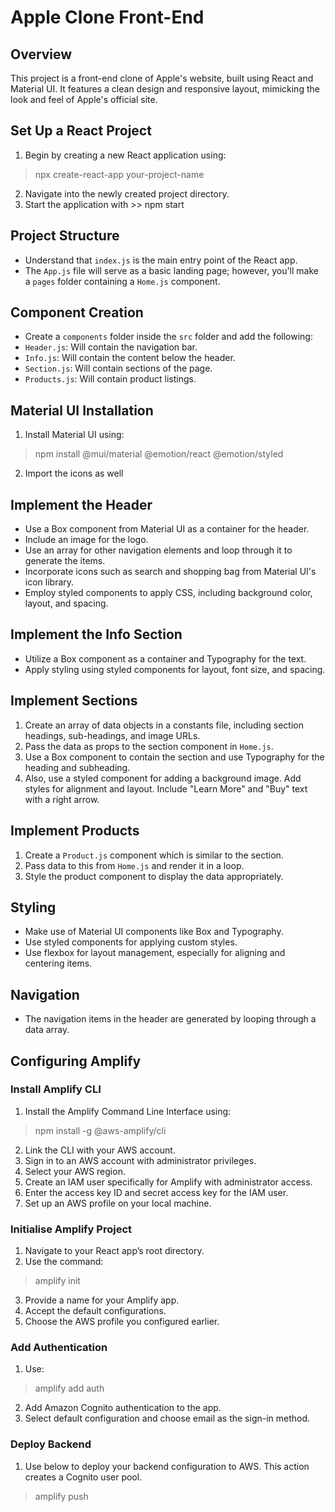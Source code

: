 # Apple Clone Front-End

## Overview
This project is a front-end clone of Apple's website, built using React and Material UI. It features a clean design and responsive layout, mimicking the look and feel of Apple's official site.

## Set Up a React Project
1. Begin by creating a new React application using:

> npx create-react-app your-project-name

2. Navigate into the newly created project directory.
3. Start the application with >> npm start


## Project Structure
- Understand that `index.js` is the main entry point of the React app.
- The `App.js` file will serve as a basic landing page; however, you'll make a `pages` folder containing a `Home.js` component.

## Component Creation
- Create a `components` folder inside the `src` folder and add the following:
- `Header.js`: Will contain the navigation bar.
- `Info.js`: Will contain the content below the header.
- `Section.js`: Will contain sections of the page.
- `Products.js`: Will contain product listings.

## Material UI Installation
1. Install Material UI using:
>npm install @mui/material @emotion/react @emotion/styled
2. Import the icons as well


## Implement the Header
- Use a Box component from Material UI as a container for the header.
- Include an image for the logo.
- Use an array for other navigation elements and loop through it to generate the items.
- Incorporate icons such as search and shopping bag from Material UI's icon library.
- Employ styled components to apply CSS, including background color, layout, and spacing.

## Implement the Info Section
- Utilize a Box component as a container and Typography for the text.
- Apply styling using styled components for layout, font size, and spacing.

## Implement Sections
1. Create an array of data objects in a constants file, including section headings, sub-headings, and image URLs.
2. Pass the data as props to the section component in `Home.js`.
3. Use a Box component to contain the section and use Typography for the heading and subheading.
4. Also, use a styled component for adding a background image. Add styles for alignment and layout. Include "Learn More" and "Buy" text with a right arrow.

## Implement Products
1. Create a `Product.js` component which is similar to the section.
2. Pass data to this from `Home.js` and render it in a loop.
3. Style the product component to display the data appropriately.

## Styling
- Make use of Material UI components like Box and Typography.
- Use styled components for applying custom styles.
- Use flexbox for layout management, especially for aligning and centering items.

## Navigation
- The navigation items in the header are generated by looping through a data array.

## Configuring Amplify

### Install Amplify CLI
1. Install the Amplify Command Line Interface using:
> npm install -g @aws-amplify/cli
2. Link the CLI with your AWS account.
3. Sign in to an AWS account with administrator privileges.
4. Select your AWS region.
5. Create an IAM user specifically for Amplify with administrator access.
6. Enter the access key ID and secret access key for the IAM user.
7. Set up an AWS profile on your local machine.

### Initialise Amplify Project
1. Navigate to your React app’s root directory.
2. Use the command:
>amplify init
3. Provide a name for your Amplify app.
4. Accept the default configurations.
5. Choose the AWS profile you configured earlier.

### Add Authentication
1. Use:
> amplify add auth
2. Add Amazon Cognito authentication to the app.
3. Select default configuration and choose email as the sign-in method.

### Deploy Backend
1. Use below to deploy your backend configuration to AWS. This action creates a Cognito user pool.
>amplify push
